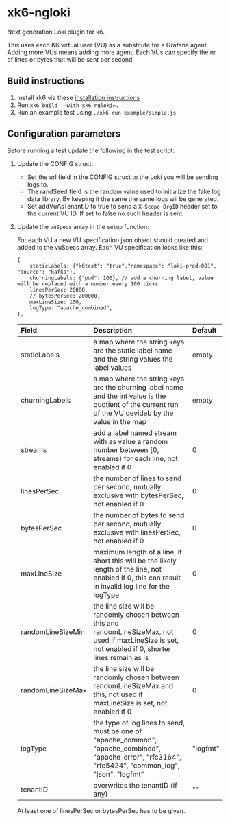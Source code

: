 # xk6-ngloki
Next generation Loki plugin for k6.

 This uses each K6 virtual user (VU) as a substitute for a Grafana agent. Adding more VUs means adding more agent.
 Each VUs can specify the nr of lines or bytes that will be sent per second.

## Build instructions

1. Install xk6 via these [installation instructions](https://github.com/grafana/xk6#install-xk6)
2. Run `xk6 build --with xk6-ngloki=.`
3. Run an example test using `./xk6 run example/simple.js`

## Configuration parameters

Before running a test update the following in the test script:

1. Update the CONFIG struct:
   * Set the url field in the CONFIG struct to the Loki you will be sending logs to.
   * The randSeed field is the random value used to initialize the fake log data library. By keeping it the same the same logs wil be generated.
   * Set addVuAsTenantID to true to send a `X-Scope-OrgID` header set to the current VU ID. If set to false no such header is sent.
2. Update the `vuSpecs` array in the `setup` function:

   For each VU a new VU specification json object should created and added to the vuSpecs array. Each VU specification looks like this:

   ```
   {
       staticLabels: {"k6test": "true","namespace": "loki-prod-001", "source": "kafka"},
       churningLabels: {"pod": 100}, // add a churning label, value will be replaced with a number every 100 ticks
       linesPerSec: 20000,
       // bytesPerSec: 200000,
       maxLineSize: 100,
       logType: "apache_combined",
   },
   ```

   | Field             | Description                                                                                                                                            | Default   |
   | :---------------- | :----------------------------------------------------------------------------------------------------------------------------------------------------- | :-------- |
   | staticLabels      | a map where the string keys are the static label name and the string values the label values                                                           | empty     |
   | churningLabels    | a map where the string keys are the churning label name and the int value is the quotient of the current run of the VU devideb by the value in the map | empty     |
   | streams           | add a label named stream with as value a random number between [0, streams) for each line, not enabled if 0                                            | 0         |
   | linesPerSec       | the number of lines to send per second, mutually exclusive with bytesPerSec, not enabled if 0                                                          | 0         |
   | bytesPerSec       | the number of bytes to send per second, mutually exclusive with linesPerSec, not enabled if 0                                                          | 0         |
   | maxLineSize       | maximum length of a line, if short this will be the likely length of the line, not enabled if 0, this can result in invalid log line for the logType   | 0         |
   | randomLineSizeMin | the line size will be randomly chosen between this and randomLineSizeMax, not used if maxLineSize is set, not enabled if 0, shorter lines remain as is | 0         |
   | randomLineSizeMax | the line size will be randomly chosen between randomLineSizeMax and this, not used if maxLineSize is set, not enabled if 0                             | 0         |
   | logType           | the type of log lines to send, must be one of "apache_common", "apache_combined", "apache_error", "rfc3164", "rfc5424", "common_log", "json", "logfmt" | "logfmt"  |
   | tenantID          | overwrites the tenantID (if any)                                                                                                                       | ""        |

   At least one of linesPerSec or bytesPerSec has to be given.